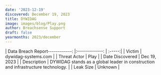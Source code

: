 ```yaml
---
date: '2023-12-19'
discovered: December 19, 2023
title: DYWIDAG
image: images/blog/Play.png
author: Breachsense Support
draft: false
yearmonths: 2023/december
---
```


| Data Breach Report------------:     |:-------------:    | :-----:|
| Victim      | dywidag-systems.com      | 
| Threat Actor      | Play      | 
| Date Discovered      | Dec 19, 2023      | 
| Description      | DYWIDAG stands as a global leader in construction and infrastructure technology.      | 
| Leak Size      | Unknown      | 

